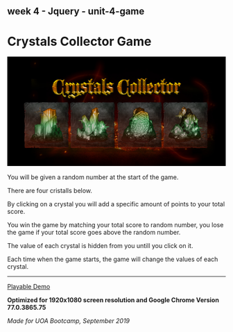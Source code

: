 ## week 4 - Jquery - unit-4-game

# Crystals Collector Game

![Banner](assets/images/githubtpl.png)

You will be given a random number at the start of the game.

There are four cristalls below.

By clicking on a crystal you will add a specific amount of points to your total score.

You win the game by matching your total score to random number, you lose the game if your total score goes above the random number.

The value of each crystal is hidden from you untill you click on it.

Each time when the game starts, the game will change the values of each crystal.

---

[Playable Demo](https://malinkamell.github.io/unit-4-game/)

**Optimized for 1920x1080 screen resolution and Google Chrome Version 77.0.3865.75**

_Made for UOA Bootcamp, September 2019_
